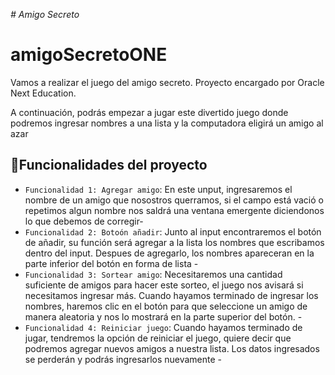 <em> # Amigo Secreto </em>

# amigoSecretoONE
Vamos a realizar el juego del amigo secreto. Proyecto encargado por Oracle Next Education.

<p>
A continuación, podrás empezar a jugar este divertido juego donde podremos ingresar nombres a una lista y la computadora eligirá un amigo al azar
</p>

## :hammer:Funcionalidades del proyecto
- `Funcionalidad 1: Agregar amigo`: En este unput, ingresaremos el nombre de un amigo que nosostros querramos, si el campo está vació o repetimos algun nombre nos saldrá una ventana emergente diciendonos lo que debemos de corregir-
- `Funcionalidad 2: Botoón añadir`: Junto al input encontraremos el botón de añadir, su función será agregar a la lista los nombres que escribamos dentro del input. Despues de agregarlo, los nombres apareceran en la parte inferior del botón en forma de lista -
- `Funcionalidad 3: Sortear amigo`: Necesitaremos una cantidad suficiente de amigos para hacer este sorteo, el juego nos avisará si necesitamos ingresar más. Cuando hayamos terminado de ingresar los nombres, haremos clic en el botón para que seleccione un amigo de manera aleatoria y nos lo mostrará en la parte superior del botón. -
- `Funcionalidad 4: Reiniciar juego`: Cuando hayamos terminado de jugar, tendremos la opción de reiniciar el juego, quiere decir que podremos agregar nuevos amigos a nuestra lista. Los datos ingresados se perderán y podrás ingresarlos nuevamente -